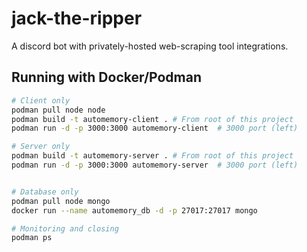 # jack-the-ripper
A discord bot with privately-hosted web-scraping tool integrations.

## Running with Docker/Podman

```sh
# Client only
podman pull node node
podman build -t automemory-client . # From root of this project
podman run -d -p 3000:3000 automemory-client  # 3000 port (left)

# Server only
podman build -t automemory-server . # From root of this project
podman run -d -p 3000:3000 automemory-server  # 3000 port (left)


# Database only
podman pull node mongo
docker run --name automemory_db -d -p 27017:27017 mongo

# Monitoring and closing
podman ps
```